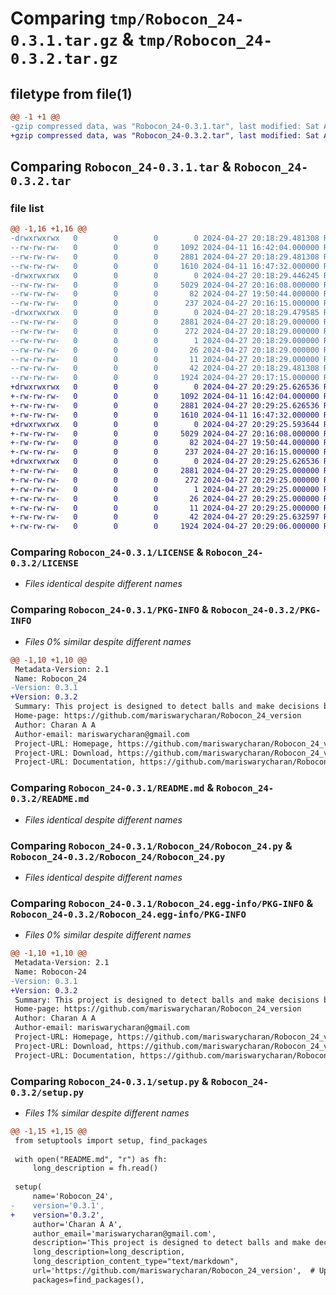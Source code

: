 # Comparing `tmp/Robocon_24-0.3.1.tar.gz` & `tmp/Robocon_24-0.3.2.tar.gz`

## filetype from file(1)

```diff
@@ -1 +1 @@
-gzip compressed data, was "Robocon_24-0.3.1.tar", last modified: Sat Apr 27 20:18:29 2024, max compression
+gzip compressed data, was "Robocon_24-0.3.2.tar", last modified: Sat Apr 27 20:29:25 2024, max compression
```

## Comparing `Robocon_24-0.3.1.tar` & `Robocon_24-0.3.2.tar`

### file list

```diff
@@ -1,16 +1,16 @@
-drwxrwxrwx   0        0        0        0 2024-04-27 20:18:29.481308 Robocon_24-0.3.1/
--rw-rw-rw-   0        0        0     1092 2024-04-11 16:42:04.000000 Robocon_24-0.3.1/LICENSE
--rw-rw-rw-   0        0        0     2881 2024-04-27 20:18:29.481308 Robocon_24-0.3.1/PKG-INFO
--rw-rw-rw-   0        0        0     1610 2024-04-11 16:47:32.000000 Robocon_24-0.3.1/README.md
-drwxrwxrwx   0        0        0        0 2024-04-27 20:18:29.446245 Robocon_24-0.3.1/Robocon_24/
--rw-rw-rw-   0        0        0     5029 2024-04-27 20:16:08.000000 Robocon_24-0.3.1/Robocon_24/Robocon_24.py
--rw-rw-rw-   0        0        0       82 2024-04-27 19:50:44.000000 Robocon_24-0.3.1/Robocon_24/__init__.py
--rw-rw-rw-   0        0        0      237 2024-04-27 20:16:15.000000 Robocon_24-0.3.1/Robocon_24/ball_detection.py
-drwxrwxrwx   0        0        0        0 2024-04-27 20:18:29.479585 Robocon_24-0.3.1/Robocon_24.egg-info/
--rw-rw-rw-   0        0        0     2881 2024-04-27 20:18:29.000000 Robocon_24-0.3.1/Robocon_24.egg-info/PKG-INFO
--rw-rw-rw-   0        0        0      272 2024-04-27 20:18:29.000000 Robocon_24-0.3.1/Robocon_24.egg-info/SOURCES.txt
--rw-rw-rw-   0        0        0        1 2024-04-27 20:18:29.000000 Robocon_24-0.3.1/Robocon_24.egg-info/dependency_links.txt
--rw-rw-rw-   0        0        0       26 2024-04-27 20:18:29.000000 Robocon_24-0.3.1/Robocon_24.egg-info/requires.txt
--rw-rw-rw-   0        0        0       11 2024-04-27 20:18:29.000000 Robocon_24-0.3.1/Robocon_24.egg-info/top_level.txt
--rw-rw-rw-   0        0        0       42 2024-04-27 20:18:29.481308 Robocon_24-0.3.1/setup.cfg
--rw-rw-rw-   0        0        0     1924 2024-04-27 20:17:15.000000 Robocon_24-0.3.1/setup.py
+drwxrwxrwx   0        0        0        0 2024-04-27 20:29:25.626536 Robocon_24-0.3.2/
+-rw-rw-rw-   0        0        0     1092 2024-04-11 16:42:04.000000 Robocon_24-0.3.2/LICENSE
+-rw-rw-rw-   0        0        0     2881 2024-04-27 20:29:25.626536 Robocon_24-0.3.2/PKG-INFO
+-rw-rw-rw-   0        0        0     1610 2024-04-11 16:47:32.000000 Robocon_24-0.3.2/README.md
+drwxrwxrwx   0        0        0        0 2024-04-27 20:29:25.593644 Robocon_24-0.3.2/Robocon_24/
+-rw-rw-rw-   0        0        0     5029 2024-04-27 20:16:08.000000 Robocon_24-0.3.2/Robocon_24/Robocon_24.py
+-rw-rw-rw-   0        0        0       82 2024-04-27 19:50:44.000000 Robocon_24-0.3.2/Robocon_24/__init__.py
+-rw-rw-rw-   0        0        0      237 2024-04-27 20:16:15.000000 Robocon_24-0.3.2/Robocon_24/ball_detection.py
+drwxrwxrwx   0        0        0        0 2024-04-27 20:29:25.626536 Robocon_24-0.3.2/Robocon_24.egg-info/
+-rw-rw-rw-   0        0        0     2881 2024-04-27 20:29:25.000000 Robocon_24-0.3.2/Robocon_24.egg-info/PKG-INFO
+-rw-rw-rw-   0        0        0      272 2024-04-27 20:29:25.000000 Robocon_24-0.3.2/Robocon_24.egg-info/SOURCES.txt
+-rw-rw-rw-   0        0        0        1 2024-04-27 20:29:25.000000 Robocon_24-0.3.2/Robocon_24.egg-info/dependency_links.txt
+-rw-rw-rw-   0        0        0       26 2024-04-27 20:29:25.000000 Robocon_24-0.3.2/Robocon_24.egg-info/requires.txt
+-rw-rw-rw-   0        0        0       11 2024-04-27 20:29:25.000000 Robocon_24-0.3.2/Robocon_24.egg-info/top_level.txt
+-rw-rw-rw-   0        0        0       42 2024-04-27 20:29:25.632597 Robocon_24-0.3.2/setup.cfg
+-rw-rw-rw-   0        0        0     1924 2024-04-27 20:29:06.000000 Robocon_24-0.3.2/setup.py
```

### Comparing `Robocon_24-0.3.1/LICENSE` & `Robocon_24-0.3.2/LICENSE`

 * *Files identical despite different names*

### Comparing `Robocon_24-0.3.1/PKG-INFO` & `Robocon_24-0.3.2/PKG-INFO`

 * *Files 0% similar despite different names*

```diff
@@ -1,10 +1,10 @@
 Metadata-Version: 2.1
 Name: Robocon_24
-Version: 0.3.1
+Version: 0.3.2
 Summary: This project is designed to detect balls and make decisions based on their positions in the context of a Robocon competition.
 Home-page: https://github.com/mariswarycharan/Robocon_24_version
 Author: Charan A A
 Author-email: mariswarycharan@gmail.com
 Project-URL: Homepage, https://github.com/mariswarycharan/Robocon_24_version
 Project-URL: Download, https://github.com/mariswarycharan/Robocon_24_version.git
 Project-URL: Documentation, https://github.com/mariswarycharan/Robocon_24_version/blob/main/README.md
```

### Comparing `Robocon_24-0.3.1/README.md` & `Robocon_24-0.3.2/README.md`

 * *Files identical despite different names*

### Comparing `Robocon_24-0.3.1/Robocon_24/Robocon_24.py` & `Robocon_24-0.3.2/Robocon_24/Robocon_24.py`

 * *Files identical despite different names*

### Comparing `Robocon_24-0.3.1/Robocon_24.egg-info/PKG-INFO` & `Robocon_24-0.3.2/Robocon_24.egg-info/PKG-INFO`

 * *Files 0% similar despite different names*

```diff
@@ -1,10 +1,10 @@
 Metadata-Version: 2.1
 Name: Robocon-24
-Version: 0.3.1
+Version: 0.3.2
 Summary: This project is designed to detect balls and make decisions based on their positions in the context of a Robocon competition.
 Home-page: https://github.com/mariswarycharan/Robocon_24_version
 Author: Charan A A
 Author-email: mariswarycharan@gmail.com
 Project-URL: Homepage, https://github.com/mariswarycharan/Robocon_24_version
 Project-URL: Download, https://github.com/mariswarycharan/Robocon_24_version.git
 Project-URL: Documentation, https://github.com/mariswarycharan/Robocon_24_version/blob/main/README.md
```

### Comparing `Robocon_24-0.3.1/setup.py` & `Robocon_24-0.3.2/setup.py`

 * *Files 1% similar despite different names*

```diff
@@ -1,15 +1,15 @@
 from setuptools import setup, find_packages
 
 with open("README.md", "r") as fh:
     long_description = fh.read()
 
 setup(
     name='Robocon_24',
-    version='0.3.1',
+    version='0.3.2',
     author='Charan A A',
     author_email='mariswarycharan@gmail.com',
     description='This project is designed to detect balls and make decisions based on their positions in the context of a Robocon competition.',
     long_description=long_description,
     long_description_content_type="text/markdown",
     url='https://github.com/mariswarycharan/Robocon_24_version',  # Update with your GitHub repository URL
     packages=find_packages(),
```

